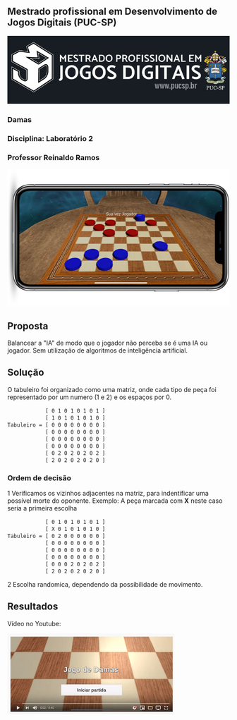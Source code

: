 ## Mestrado profissional em Desenvolvimento de Jogos Digitais (PUC-SP)
![](https://raw.githubusercontent.com/ezefranca/Damas/master/logo_mestrado.png)
### Damas
### Disciplina: Laboratório 2 
### Professor Reinaldo Ramos

![](https://raw.githubusercontent.com/ezefranca/Damas/master/print.png?token=AA32WUH44VEAP5LEVW4EW3C6QKGZS)

## Proposta

Balancear a "IA" de modo que o jogador não perceba se é uma IA ou jogador. Sem utilização de algoritmos de inteligência artificial.

## Solução

O tabuleiro foi organizado como uma matriz, onde cada tipo de peça foi representado por um numero (1 e 2) e os espaços por 0.

                [ 0 1 0 1 0 1 0 1 ]
                [ 1 0 1 0 1 0 1 0 ]     
    Tabuleiro = [ 0 0 0 0 0 0 0 0 ]    
                [ 0 0 0 0 0 0 0 0 ]
                [ 0 0 0 0 0 0 0 0 ]
                [ 0 0 0 0 0 0 0 0 ]
                [ 0 2 0 2 0 2 0 2 ]
                [ 2 0 2 0 2 0 2 0 ]

### Ordem de decisão

1 Verificamos os vizinhos adjacentes na matriz, para indentificar uma possível morte do oponente. 
Exemplo: A peça marcada com **X** neste caso seria a primeira escolha


                [ 0 1 0 1 0 1 0 1 ]
                [ X 0 1 0 1 0 1 0 ]     
    Tabuleiro = [ 0 2 0 0 0 0 0 0 ]    
                [ 0 0 0 0 0 0 0 0 ]
                [ 0 0 0 0 0 0 0 0 ]
                [ 0 0 0 0 0 0 0 0 ]
                [ 0 0 0 2 0 2 0 2 ]
                [ 2 0 2 0 2 0 2 0 ]

2 Escolha randomica, dependendo da possíbilidade de movimento.
 
 ## Resultados
 
 Vídeo no Youtube:
 
 [![Foo](https://raw.githubusercontent.com/ezefranca/Damas/master/thumb.png?token=AA32WUDAPAI3HARMVCZXULS6QKJY)](https://www.youtube.com/watch?v=IHKuQMgCsxs&feature=youtu.be)

